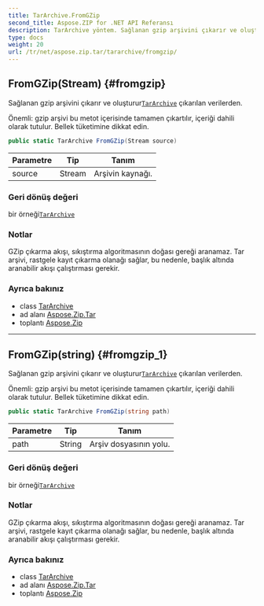 ```yaml
---
title: TarArchive.FromGZip
second_title: Aspose.ZIP for .NET API Referansı
description: TarArchive yöntem. Sağlanan gzip arşivini çıkarır ve oluştururTarArchive çıkarılan verilerden.
type: docs
weight: 20
url: /tr/net/aspose.zip.tar/tararchive/fromgzip/
---
```

## FromGZip(Stream) {#fromgzip}

Sağlanan gzip arşivini çıkarır ve oluşturur[`TarArchive`](../) çıkarılan verilerden.

Önemli: gzip arşivi bu metot içerisinde tamamen çıkartılır, içeriği dahili olarak tutulur. Bellek tüketimine dikkat edin.

```csharp
public static TarArchive FromGZip(Stream source)
```

| Parametre | Tip | Tanım |
| --- | --- | --- |
| source | Stream | Arşivin kaynağı. |

### Geri dönüş değeri

bir örneği[`TarArchive`](../)

### Notlar

GZip çıkarma akışı, sıkıştırma algoritmasının doğası gereği aranamaz. Tar arşivi, rastgele kayıt çıkarma olanağı sağlar, bu nedenle, başlık altında aranabilir akışı çalıştırması gerekir.

### Ayrıca bakınız

* class [TarArchive](../)
* ad alanı [Aspose.Zip.Tar](../../tararchive/)
* toplantı [Aspose.Zip](../../../)

---

## FromGZip(string) {#fromgzip_1}

Sağlanan gzip arşivini çıkarır ve oluşturur[`TarArchive`](../) çıkarılan verilerden.

Önemli: gzip arşivi bu metot içerisinde tamamen çıkartılır, içeriği dahili olarak tutulur. Bellek tüketimine dikkat edin.

```csharp
public static TarArchive FromGZip(string path)
```

| Parametre | Tip | Tanım |
| --- | --- | --- |
| path | String | Arşiv dosyasının yolu. |

### Geri dönüş değeri

bir örneği[`TarArchive`](../)

### Notlar

GZip çıkarma akışı, sıkıştırma algoritmasının doğası gereği aranamaz. Tar arşivi, rastgele kayıt çıkarma olanağı sağlar, bu nedenle, başlık altında aranabilir akışı çalıştırması gerekir.

### Ayrıca bakınız

* class [TarArchive](../)
* ad alanı [Aspose.Zip.Tar](../../tararchive/)
* toplantı [Aspose.Zip](../../../)



